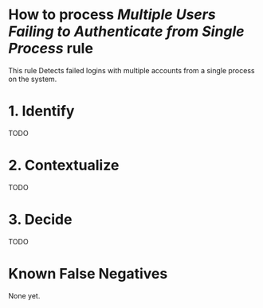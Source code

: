 # How to process *Multiple Users Failing to Authenticate from Single Process* rule
This rule Detects failed logins with multiple accounts from a single process on the system.

# 1. Identify
TODO

# 2. Contextualize
TODO

# 3. Decide
TODO

# Known False Negatives
None yet.
